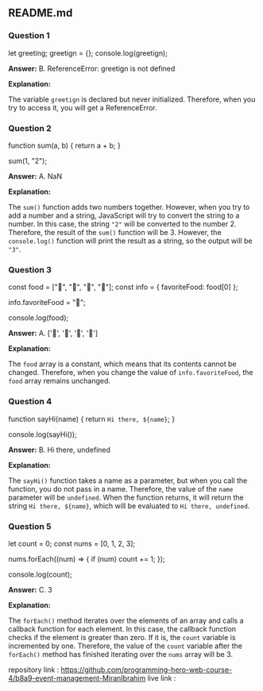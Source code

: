## README.md

### Question 1
let greeting;
greetign = {};
console.log(greetign);

**Answer:** B. ReferenceError: greetign is not defined

**Explanation:**

The variable `greetign` is declared but never initialized. Therefore, when you try to access it, you will get a ReferenceError.

### Question 2
function sum(a, b) {
  return a + b;
}

sum(1, "2");

**Answer:** A. NaN

**Explanation:**

The `sum()` function adds two numbers together. However, when you try to add a number and a string, JavaScript will try to convert the string to a number. In this case, the string `"2"` will be converted to the number 2. Therefore, the result of the `sum()` function will be 3. However, the `console.log()` function will print the result as a string, so the output will be `"3"`.

### Question 3
const food = ["🍕", "🍫", "🥑", "🍔"];
const info = { favoriteFood: food[0] };

info.favoriteFood = "🍝";

console.log(food);

**Answer:** A. ['🍕', '🍫', '🥑', '🍔']

**Explanation:**

The `food` array is a constant, which means that its contents cannot be changed. Therefore, when you change the value of `info.favoriteFood`, the `food` array remains unchanged.

### Question 4
function sayHi(name) {
  return `Hi there, ${name}`;
}

console.log(sayHi());

**Answer:** B. Hi there, undefined

**Explanation:**

The `sayHi()` function takes a name as a parameter, but when you call the function, you do not pass in a name. Therefore, the value of the `name` parameter will be `undefined`. When the function returns, it will return the string `Hi there, ${name}`, which will be evaluated to `Hi there, undefined`.

### Question 5
let count = 0;
const nums = [0, 1, 2, 3];

nums.forEach((num) => {
  if (num) count += 1;
});

console.log(count);

**Answer:** C. 3

**Explanation:**

The `forEach()` method iterates over the elements of an array and calls a callback function for each element. In this case, the callback function checks if the element is greater than zero. If it is, the `count` variable is incremented by one. Therefore, the value of the `count` variable after the `forEach()` method has finished iterating over the `nums` array will be 3.







repository link : https://github.com/programming-hero-web-course-4/b8a9-event-management-MiranIbrahim
live link : 